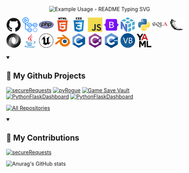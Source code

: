 <p align="center">
  <!-- https://github.com/DenverCoder1/readme-typing-svg -->
  <img src="https://readme-typing-svg.demolab.com/?lines=Hello+World!;Welcome+to+my+Profile+:)&font=Fira%20Code&center=true&width=380&height=50&duration=4000&pause=1000" alt="Example Usage - README Typing SVG">
  
  <a href="https://github.com/" target="_blank"> <img src="https://raw.githubusercontent.com/devicons/devicon/master/icons/github/github-original.svg" alt="GitHub" width="40" height="40"/></a>
  <a href="https://github.com/features/actions" target="_blank"> <img src="https://raw.githubusercontent.com/devicons/devicon/master/icons/githubactions/githubactions-original.svg" alt="GitHub Actions" width="40" height="40"/></a>
  <a href="https://www.php.net/" target="_blank"> <img src="https://raw.githubusercontent.com/devicons/devicon/master/icons/php/php-original.svg" alt="PHP" width="40" height="40"/></a>
  <a href="https://www.w3.org/html/" target="_blank"> <img src="https://raw.githubusercontent.com/devicons/devicon/master/icons/html5/html5-original-wordmark.svg" alt="HTML5" width="40" height="40"/></a>
  <a href="https://www.w3schools.com/css/" target="_blank"> <img src="https://raw.githubusercontent.com/devicons/devicon/master/icons/css3/css3-original-wordmark.svg" alt="CSS3" width="40" height="40"/></a>
  <a href="https://developer.mozilla.org/en-US/docs/Web/JavaScript" target="_blank"> <img src="https://raw.githubusercontent.com/devicons/devicon/master/icons/javascript/javascript-original.svg" alt="JavaScript" width="40" height="40"/></a>
  <a href="https://getbootstrap.com/" target="_blank"> <img src="https://raw.githubusercontent.com/devicons/devicon/master/icons/bootstrap/bootstrap-original.svg" alt="BootsTrap" width="40" height="40"/></a>
  <a href="https://numpy.org/" target="_blank"> <img src="https://raw.githubusercontent.com/devicons/devicon/master/icons/numpy/numpy-original.svg" alt="NumPy" width="40" height="40"/></a>
  <a href="https://www.python.org/" target="_blank"> <img src="https://raw.githubusercontent.com/devicons/devicon/master/icons/python/python-original.svg" alt="Python" width="40" height="40"/></a>
  <a href="https://www.sqlalchemy.org/" target="_blank"> <img src="https://raw.githubusercontent.com/devicons/devicon/master/icons/sqlalchemy/sqlalchemy-original.svg" alt="SQLAlchemy" width="40" height="40"/></a>
  <a href="https://flask.palletsprojects.com/en/3.0.x/" target="_blank"> <img src="https://raw.githubusercontent.com/devicons/devicon/master/icons/flask/flask-original.svg" alt="Flask" width="40" height="40"/></a>
  <a href="https://www.json.org/json-en.html" target="_blank"> <img src="https://raw.githubusercontent.com/devicons/devicon/master/icons/json/json-original.svg" alt="JSON" width="40" height="40"/></a>
  <a href="https://www.java.com/de/" target="_blank"> <img src="https://raw.githubusercontent.com/devicons/devicon/master/icons/java/java-original.svg" alt="Java" width="40" height="40"/></a>
  <a href="https://www.unrealengine.com/de" target="_blank"> <img src="https://raw.githubusercontent.com/devicons/devicon/master/icons/unrealengine/unrealengine-original.svg" alt="UnrealEngine5" width="40" height="40"/></a>
  <a href="https://www.blender.org/" target="_blank"> <img src="https://raw.githubusercontent.com/devicons/devicon/master/icons/blender/blender-original.svg" alt="Blender" width="40" height="40"/></a>
  <a href="https://www.open-std.org/jtc1/sc22/wg14/" target="_blank"> <img src="https://raw.githubusercontent.com/devicons/devicon/master/icons/c/c-original.svg" alt="C" width="40" height="40"/></a>
  <a href="https://learn.microsoft.com/en-us/dotnet/csharp/" target="_blank"> <img src="https://raw.githubusercontent.com/devicons/devicon/master/icons/csharp/csharp-original.svg" alt="C#" width="40" height="40"/></a>
  <a href="https://isocpp.org/" target="_blank"> <img src="https://raw.githubusercontent.com/devicons/devicon/master/icons/cplusplus/cplusplus-original.svg" alt="C++" width="40" height="40"/></a>
  <a href="https://learn.microsoft.com/de-de/dotnet/visual-basic/" target="_blank"> <img src="https://raw.githubusercontent.com/devicons/devicon/master/icons/visualbasic/visualbasic-original.svg" alt="VisualBasic" width="40" height="40"/></a>
  <a href="https://yaml.org/" target="_blank"> <img src="https://raw.githubusercontent.com/devicons/devicon/master/icons/yaml/yaml-original.svg" alt="YAML" width="40" height="40"/></a>
  
</p>
<details open> 
  <summary><h2>📘 My Github Projects</h2></summary>

  <!-- Repo info cards - https://github.com/anuraghazra/github-readme-stats -->
  <!-- Small repo cards (fork) - https://github.com/DenverCoder1/github-readme-stats -->
  <p align="left">
    <a href="https://github.com/JulianStiebler/secureRequests"><img width="278" src="https://denvercoder1-github-readme-stats.vercel.app/api/pin/?username=JulianStiebler&repo=secureRequests&theme=react&bg_color=1F222E&title_color=F85D7F&hide_border=true&icon_color=F8D866&show_icons=false" alt="secureRequests"></a>
    <a href="https://github.com/rogueEdit/pyRogue"><img width="278" src="https://denvercoder1-github-readme-stats.vercel.app/api/pin/?username=rogueEdit&repo=pyRogue&theme=react&bg_color=1F222E&title_color=F85D7F&hide_border=true&icon_color=F8D866&show_icons=false" alt="pyRogue"></a>
    <a href="https://github.com/JulianStiebler/GameSaveVault"><img width="278" src="https://denvercoder1-github-readme-stats.vercel.app/api/pin/?username=JulianStiebler&repo=GameSaveVault&theme=react&bg_color=1F222E&title_color=F85D7F&hide_border=true&icon_color=F8D866&show_icons=false" alt="Game Save Vault"></a>
    <a href="https://github.com/JulianStiebler/PythonFlaskDashboard"><img width="278" src="https://denvercoder1-github-readme-stats.vercel.app/api/pin/?username=JulianStiebler&repo=PythonFlaskDashboard&theme=react&bg_color=1F222E&title_color=F85D7F&hide_border=true&icon_color=F8D866&show_icons=false" alt="PythonFlaskDashboard"></a>
    <a href="https://github.com/JulianStiebler/PyAI"><img width="278" src="https://denvercoder1-github-readme-stats.vercel.app/api/pin/?username=JulianStiebler&repo=PyAI&theme=react&bg_color=1F222E&title_color=F85D7F&hide_border=true&icon_color=F8D866&show_icons=false" alt="PythonFlaskDashboard"></a>
  </p>

  <a href="https://github.com/JulianStiebler?tab=repositories"><img alt="All Repositories" title="All Repositories" src="https://custom-icon-badges.demolab.com/badge/-Click%20Here%20For%20All%20My%20Repos-1F222E?style=for-the-badge&logoColor=white&logo=repo"/></a>
</details>

<details open> 
  <summary><h2>📘 My Contributions</h2></summary>
  <p align="left">
    <a href="https://github.com/TheAlgorithms/Python/blob/master/maths/pi_generator.py"><img width="278" src="https://denvercoder1-github-readme-stats.vercel.app/api/pin/?username=TheAlgorithms&repo=Python&theme=react&bg_color=1F222E&title_color=F85D7F&hide_border=true&icon_color=F8D866&show_icons=false" alt="secureRequests"></a>
  </p>
</details>

![Anurag's GitHub stats](https://github-readme-stats.vercel.app/api?username=julianstiebler&show_icons=true&theme=transparent)
